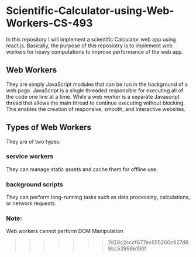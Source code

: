 # Scientific-Calculator-using-Web-Workers-CS-493

In this repository I will implement a scientific Calculator web app using react.js. Basically, the purpose of this reposiotry is to implement web workers for heavy computations to improve performance of the web app.

## Web Workers
They are simply JavaScript modules that can be run in the background of a web page. JavaScript is a single threaded responsible for executing all of the code one line at a time. While a web worker is a separate Javascript thread that allows the main thread to continue executing without blocking. This enables the creation of responsive, smooth, and interactive websites.

## Types of Web Workers
They are of two types:

### service workers 
They can manage static assets and cache them for offline use.

### background scripts
They can perform long-running tasks such as data processing, calculations, or network requests.

### Note:
Web workers cannot perform DOM Manipulation
>>>>>>> 7d28c2cccf677ec655260c927d89bc53988e190f
